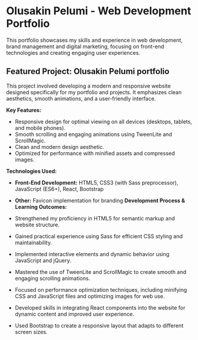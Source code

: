 # Olusakin Pelumi - Web Development Portfolio

This portfolio showcases my skills and experience in web development, brand management and digital marketing, focusing on front-end technologies and creating engaging user experiences.

## Featured Project: Olusakin Pelumi portfolio 

This project involved developing a modern and responsive website designed specifically for my portfolio and projects. It emphasizes clean aesthetics, smooth animations, and a user-friendly interface.

**Key Features:**

*   Responsive design for optimal viewing on all devices (desktops, tablets, and mobile phones).
*   Smooth scrolling and engaging animations using TweenLite and ScrollMagic.
*   Clean and modern design aesthetic.
*   Optimized for performance with minified assets and compressed images.

**Technologies Used:**

*   **Front-End Development:** HTML5, CSS3 (with Sass preprocessor), JavaScript (ES6+), React, Bootstrap
*   **Other:** Favicon implementation for branding
**Development Process & Learning Outcomes:**

*   Strengthened my proficiency in HTML5 for semantic markup and website structure.
*   Gained practical experience using Sass for efficient CSS styling and maintainability.
*   Implemented interactive elements and dynamic behavior using JavaScript and jQuery.
*   Mastered the use of TweenLite and ScrollMagic to create smooth and engaging scrolling animations.
*   Focused on performance optimization techniques, including minifying CSS and JavaScript files and optimizing images for web use.
*   Developed skills in integrating React components into the website for dynamic content and improved user experience.
*   Used Bootstrap to create a responsive layout that adapts to different screen sizes.
